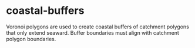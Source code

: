 # coastal-buffers

Voronoi polygons are used to create coastal buffers of catchment polygons that only extend seaward. Buffer boundaries must align with catchment polygon boundaries.
